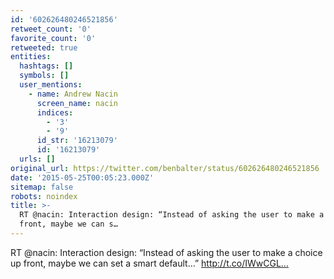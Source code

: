 ```yaml
---
id: '602626480246521856'
retweet_count: '0'
favorite_count: '0'
retweeted: true
entities:
  hashtags: []
  symbols: []
  user_mentions:
    - name: Andrew Nacin
      screen_name: nacin
      indices:
        - '3'
        - '9'
      id_str: '16213079'
      id: '16213079'
  urls: []
original_url: https://twitter.com/benbalter/status/602626480246521856
date: '2015-05-25T00:05:23.000Z'
sitemap: false
robots: noindex
title: >-
  RT @nacin: Interaction design: “Instead of asking the user to make a choice up
  front, maybe we can s…
---
```


RT @nacin: Interaction design: “Instead of asking the user to make a choice up front, maybe we can set a smart default…” http://t.co/IWwCGL…